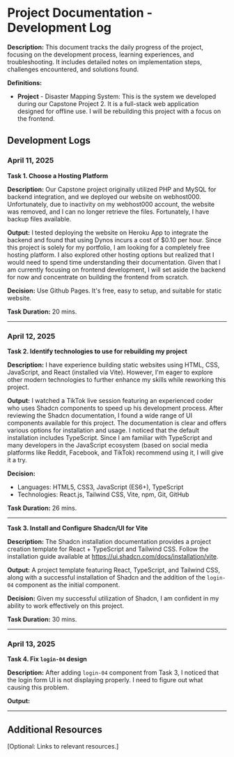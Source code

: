 # Project Documentation - Development Log

**Description:** This document tracks the daily progress of the project, focusing on the development process, learning experiences, and troubleshooting. It includes detailed notes on implementation steps, challenges encountered, and solutions found.

**Definitions:**

- **Project** - Disaster Mapping System: This is the system we developed during our Capstone Project 2. It is a full-stack web application designed for offline use. I will be rebuilding this project with a focus on the frontend.

## Development Logs

### April 11, 2025

**Task 1. Choose a Hosting Platform**

**Description:** Our Capstone project originally utilized PHP and MySQL for backend integration, and we deployed our website on webhost000. Unfortunately, due to inactivity on my webhost000 account, the website was removed, and I can no longer retrieve the files. Fortunately, I have backup files available.

**Output:** I tested deploying the website on Heroku App to integrate the backend and found that using Dynos incurs a cost of $0.10 per hour. Since this project is solely for my portfolio, I am looking for a completely free hosting platform. I also explored other hosting options but realized that I would need to spend time understanding their documentation. Given that I am currently focusing on frontend development, I will set aside the backend for now and concentrate on building the frontend from scratch.

**Decision:** Use Github Pages. It's free, easy to setup, and suitable for static website.

**Task Duration:** 20 mins.

---

### April 12, 2025

**Task 2. Identify technologies to use for rebuilding my project**

**Description:** I have experience building static websites using HTML, CSS, JavaScript, and React (installed via Vite). However, I'm eager to explore other modern technologies to further enhance my skills while reworking this project.

**Output:** I watched a TikTok live session featuring an experienced coder who uses Shadcn components to speed up his development process. After reviewing the Shadcn documentation, I found a wide range of UI components available for this project. The documentation is clear and offers various options for installation and usage. I noticed that the default installation includes TypeScript. Since I am familiar with TypeScript and many developers in the JavaScript ecosystem (based on social media platforms like Reddit, Facebook, and TikTok) recommend using it, I will give it a try.

**Decision:**

- Languages: HTML5, CSS3, JavaScript (ES6+), TypeScript
- Technologies: React.js, Tailwind CSS, Vite, npm, Git, GitHub

**Task Duration:** 26 mins.

---

**Task 3. Install and Configure Shadcn/UI for Vite**

**Description:** The Shadcn installation documentation provides a project creation template for React + TypeScript and Tailwind CSS. Follow the installation guide available at https://ui.shadcn.com/docs/installation/vite.

**Output:** A project template featuring React, TypeScript, and Tailwind CSS, along with a successful installation of Shadcn and the addition of the `login-04` component as the initial component.

**Decision:** Given my successful utilization of Shadcn, I am confident in my ability to work effectively on this project.

**Task Duration:** 30 mins.

---

### April 13, 2025

**Task 4. Fix `login-04` design**

**Description:** After adding `login-04` component from Task 3, I noticed that the login form UI is not displaying properly. I need to figure out what causing this problem.

**Output:**

---

## Additional Resources

[Optional: Links to relevant resources.]
